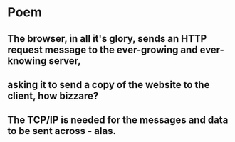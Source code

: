 # Poem

## The browser, in all it's glory, sends an HTTP request message to the ever-growing and ever-knowing server,
## asking it to send a copy of the website to the client, how bizzare?
## The TCP/IP is needed for the messages and data to be sent across - alas.
